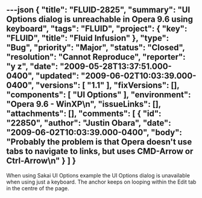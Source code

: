 ---json
{
  "title": "FLUID-2825",
  "summary": "UI Options dialog is unreachable in Opera 9.6 using keyboard",
  "tags": "FLUID",
  "project": {
    "key": "FLUID",
    "title": "Fluid Infusion"
  },
  "type": "Bug",
  "priority": "Major",
  "status": "Closed",
  "resolution": "Cannot Reproduce",
  "reporter": "y z",
  "date": "2009-05-28T13:37:51.000-0400",
  "updated": "2009-06-02T10:03:39.000-0400",
  "versions": [
    "1.1"
  ],
  "fixVersions": [],
  "components": [
    "UI Options"
  ],
  "environment": "Opera 9.6 - WinXP\n",
  "issueLinks": [],
  "attachments": [],
  "comments": [
    {
      "id": "22850",
      "author": "Justin Obara",
      "date": "2009-06-02T10:03:39.000-0400",
      "body": "Probably the problem is that Opera doesn't use tabs to navigate to links, but uses CMD-Arrow or Ctrl-Arrow\n"
    }
  ]
}
---
When using Sakai UI Options example the UI Options dialog is unavailable when using just a keyboard. The anchor keeps on looping within the Edit tab in the centre of the page.&#x20;

        